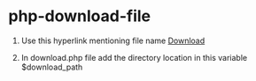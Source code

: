# php-download-file
 
1. Use this hyperlink mentioning file name
<a href="download.php?filename='yourdownload.pdf'">Download</a>

2. In download.php file add the directory location in this variable $download_path
